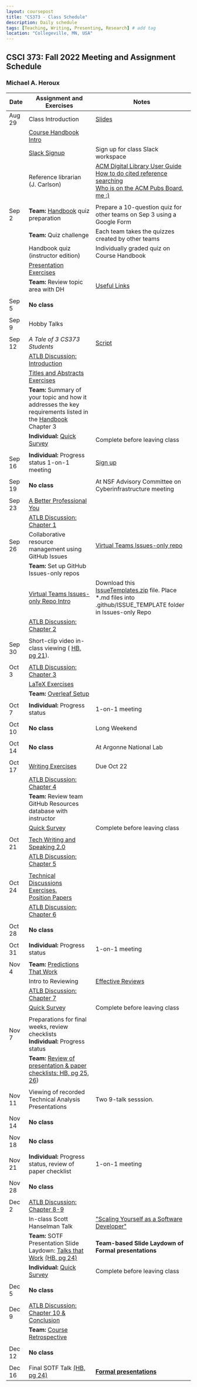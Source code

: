 ```yaml
---
layout: coursepost
title: "CS373 - Class Schedule"
description: Daily schedule
tags: [Teaching, Writing, Presenting, Research] # add tag
location: "Collegeville, MN, USA"
---
```


## CSCI 373: Fall 2022 Meeting and Assignment Schedule

### Michael A. Heroux

| **Date** | **Assignment and Exercises** | **Notes** |
| ---------- | --- | --- |
| Aug 29| Class Introduction | [Slides](../IntroToCompSciResearch.pdf) |
| |  [Course Handbook Intro](../CSCI373CourseHandbookLatestEdition.pdf) | |
| | [Slack Signup](https://join.slack.com/t/collegevillef22cs373/shared_invite/zt-1enyc1d7p-PczuPKT6SjbKHyS_N_F_VA) | Sign up for class Slack workspace |
||  Reference librarian (J. Carlson) | [ACM Digital Library User Guide](https://libraries.acm.org/binaries/content/assets/libraries/acm-digital-library-user-guide.pdf) <br> [How to do cited reference searching](https://clarivate.libguides.com/webofscienceplatform/woscc) <br> [Who is on the ACM Pubs Board, me :)](https://www.acm.org/publications/publications-board-committees)|
| | | |
| Sep 2| **Team:** [Handbook](../CSCI373CourseHandbookLatestEdition.pdf) quiz preparation | Prepare a 10-question quiz for other teams on Sep 3 using a Google Form  |  
| | **Team:** Quiz challenge| Each team takes the quizzes created by other teams |
| |  Handbook quiz (instructor edition) | Individually graded quiz on Course Handbook |
| |  [Presentation Exercises](https://collegeville.github.io/Orator/PresentationsThatWork/) |   |
| | **Team:** Review topic area with DH | [Useful Links](https://maherou.github.io/Teaching/files/CS373/CS373-Links/)|
| | | |
| Sep 5 | **No class**| |
| | | |
| Sep 9 |  Hobby Talks| |
| | | |
| Sep 12 |   _A Tale of 3 CS373 Students_ | [Script](../ATaleOfThreeCS373Students.pdf) |
| |  [ATLB Discussion: Introduction](../ATLB-Discussion)  |   |
| |  [Titles and Abstracts Exercises](https://collegeville.github.io/Scribe/TitlesAndAbstractsThatWork/) | |
| | **Team:** Summary of your topic and how it addresses the key requirements listed in the [Handbook](../CSCI373CourseHandbookLatestEdition.pdf) Chapter 3| |
| | **Individual:** [Quick Survey](https://forms.gle/v77ztSXy42bzjfKF8) | Complete before leaving class |
| | | |
| Sep 16 | **Individual:** Progress status 1-on-1  meeting | [Sign up]()
| | | |
| Sep 19 | **No class** | At NSF Advisory Committee on Cyberinfrastructure meeting |
| | | |
| Sep 23 |  [A Better Professional You](./BetterYou.pdf) | |
| |  [ATLB Discussion: Chapter 1](../ATLB-Discussion)  |   |
| Sep 26 |  Collaborative resource management using GitHub Issues |[Virtual Teams Issues-only repo](https://github.com/Collegeville/VirtualTeams/issues) |
| | **Team:** Set up GitHub Issues-only repos| |
| | [Virtual Teams Issues-only Repo Intro](https://github.com/Collegeville/VirtualTeams/issues)| Download this [IssueTemplates.zip](../IssueTemplates.zip) file.  Place *.md files into .github/ISSUE_TEMPLATE folder in Issues-only Repo|  
| |  [ATLB Discussion: Chapter 2](../ATLB-Discussion)  |   |
| | | |
| Sep 30 |  Short-clip video in-class viewing ( [HB, pg 21](../CSCI373CourseHandbookLatestEdition.pdf)). | |
| | | |
| Oct 3 |  [ATLB Discussion: Chapter 3](../ATLB-Discussion)  | |
|  |  [LaTeX Exercises](https://collegeville.github.io/Scribe/UsingLatex/) | |
|  | **Team:** [Overleaf Setup](https://www.overleaf.com) | |
| | | |
|Oct 7  | **Individual:** Progress status | 1-on-1  meeting |
| | | |
| Oct 10 | **No class** | Long Weekend |
| | | |
| Oct 14 | **No class** | At Argonne National Lab |
| | | |
| Oct 17 |  [Writing Exercises](https://collegeville.github.io/Scribe/BetterTechnicalWriting/) | Due Oct 22 |
| |  [ATLB Discussion: Chapter 4 ](../ATLB-Discussion)  | |
| | **Team:** Review team GitHub Resources database with instructor | |
| | [Quick Survey](https://forms.gle/v77ztSXy42bzjfKF8) | Complete before leaving class |
| | | |
| Oct 21 |  [Tech Writing and Speaking 2.0](./TechWritingSpeaking2.0.pdf) | |
| |  [ATLB Discussion: Chapter 5](../ATLB-Discussion) | |
| | | |
| Oct 24 | [Technical Discussions Exercises.](https://collegeville.github.io/Orator/DiscussionsThatWork/) <br>  [Position Papers](https://collegeville.github.io/Scribe/PositionPapers/) | |
| |  [ATLB Discussion: Chapter 6](../ATLB-Discussion)  | |
| | | |
| Oct 28 | **No class** | |
| | | |
| Oct 31 | **Individual:** Progress status | 1-on-1  meeting |
| | | |
| Nov 4 | **Team:** [Predictions That Work](https://collegeville.github.io/Scribe/PredictionsThatWork/) | |
| |  Intro to Reviewing | [Effective Reviews](../EffectiveReviews) | 
| |  [ATLB Discussion: Chapter 7](../ATLB-Discussion)  | |
| |  [Quick Survey](https://forms.gle/v77ztSXy42bzjfKF8) | Complete before leaving class |
| | | |
| Nov 7 |  Preparations for final weeks, review checklists <br> **Individual:** Progress status| |
| | **Team:** [Review of presentation & paper checklists: HB, pg 25, 26](../CSCI373CourseHandbookLatestEdition.pdf)) |  |
| | | |
| Nov 11 |  Viewing of recorded Technical Analysis Presentations| Two 9-talk sesssion. |
| | | |
| Nov 14 | **No class** | |
| | | |
| Nov 18 | **No class** | |
| | | |
| Nov 21 | **Individual:** Progress status, review of paper checklist | 1-on-1 meeting |
| | | |
| Nov 28 | **No class** | |
| | | |
| Dec 2 |  [ATLB Discussion: Chapter 8-9](../ATLB-Discussion) |  |
| |  In-class Scott Hanselman Talk | ["Scaling Yourself as a Software Developer"](http://blog.martinig.ch/videos/scaling-yourself-as-a-software-developer/) |
| | **Team:** SOTF Presentation Slide Laydown: [Talks that Work](https://docs.google.com/presentation/d/18RR58xUXb1QSBwlVpYIxsFdQDxRnaB3TyXY_g8xcTcw/edit?usp=sharing) [(HB, pg 24)](../CSCI373CourseHandbookLatestEdition.pdf) | **Team-based Slide Laydown of Formal presentations** |
| | **Individual:** [Quick Survey](https://forms.gle/v77ztSXy42bzjfKF8) | Complete before leaving class |
| | | |
| Dec 5 | **No class** | |
| | | |
| Dec 9 |  [ATLB Discussion: Chapter 10 & Conclusion](../ATLB-Discussion) | |
| | **Team:** [Course Retrospective](https://collegeville.github.io/Scribe/Retrospectives/) |  |
| | | |
| Dec 12 | **No class** | |
| | | |
| Dec 16 | Final SOTF Talk [(HB, pg 24)](../CSCI373CourseHandbookLatestEdition.pdf) | [**Formal presentations**](../2022-Fall-Final-Presentation-Schedule) |
